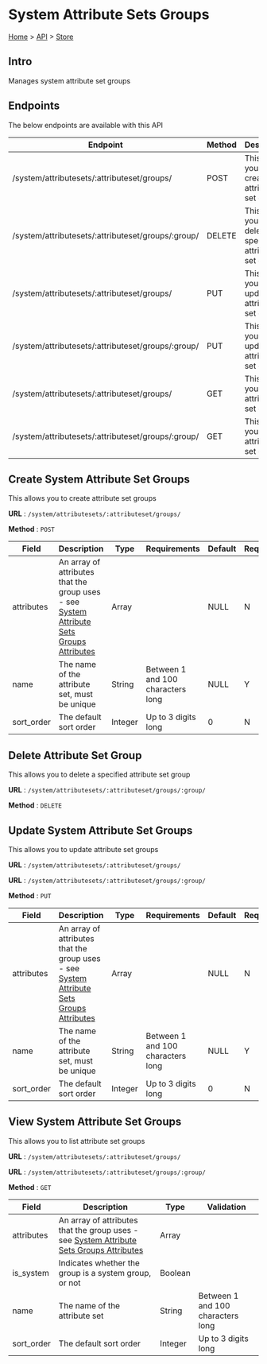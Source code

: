 # System Attribute Sets Groups
[Home](../../index.md) > [API](../index.md) > [Store](index.md)
## Intro
Manages system attribute set groups
## Endpoints
The below endpoints are available with this API

| Endpoint | Method | Description | |
| --- | --- | --- | --- |
| /system/attributesets/:attributeset/groups/ | POST | This allows you to create attribute set groups | [Details](#create-system-attribute-set-groups) |
| /system/attributesets/:attributeset/groups/:group/ | DELETE | This allows you to delete a specified attribute set group | [Details](#delete-attribute-set-group) |
| /system/attributesets/:attributeset/groups/ | PUT | This allows you to update attribute set groups | [Details](#update-system-attribute-set-groups) |
| /system/attributesets/:attributeset/groups/:group/ | PUT | This allows you to update attribute set groups | [Details](#update-system-attribute-set-groups) |
| /system/attributesets/:attributeset/groups/ | GET | This allows you to list attribute set groups | [Details](#view-system-attribute-set-groups) |
| /system/attributesets/:attributeset/groups/:group/ | GET | This allows you to list attribute set groups | [Details](#view-system-attribute-set-groups) |

## Create System Attribute Set Groups
This allows you to create attribute set groups

**URL** : `/system/attributesets/:attributeset/groups/`

**Method** : `POST`

| Field | Description | Type | Requirements | Default | Required? | Conditional? |
| --- | --- | --- | --- | --- | --- | --- |
| attributes | An array of attributes that the group uses - see [System Attribute Sets Groups Attributes](System_Attribute_Sets_Groups_Attributes.md#create-system-attribute-sets-groups-attributes) | Array |  | NULL | N | N |
| name | The name of the attribute set, must be unique | String | Between 1 and 100 characters long | NULL | Y | N |
| sort_order | The default sort order | Integer | Up to 3 digits long | 0 | N | N |

## Delete Attribute Set Group
This allows you to delete a specified attribute set group

**URL** : `/system/attributesets/:attributeset/groups/:group/`

**Method** : `DELETE`

## Update System Attribute Set Groups
This allows you to update attribute set groups

**URL** : `/system/attributesets/:attributeset/groups/`

**URL** : `/system/attributesets/:attributeset/groups/:group/`

**Method** : `PUT`

| Field | Description | Type | Requirements | Default | Required? | Conditional? |
| --- | --- | --- | --- | --- | --- | --- |
| attributes | An array of attributes that the group uses - see [System Attribute Sets Groups Attributes](System_Attribute_Sets_Groups_Attributes.md#update-system-attribute-sets-groups-attributes) | Array |  | NULL | N | N |
| name | The name of the attribute set, must be unique | String | Between 1 and 100 characters long | NULL | Y | N |
| sort_order | The default sort order | Integer | Up to 3 digits long | 0 | N | N |

## View System Attribute Set Groups
This allows you to list attribute set groups

**URL** : `/system/attributesets/:attributeset/groups/`

**URL** : `/system/attributesets/:attributeset/groups/:group/`

**Method** : `GET`

| Field | Description | Type | Validation |
| --- | --- | --- | --- |
| attributes | An array of attributes that the group uses - see [System Attribute Sets Groups Attributes](System_Attribute_Sets_Groups_Attributes.md#view-system-attribute-sets-groups-attributes) | Array |  |
| is_system | Indicates whether the group is a system group, or not | Boolean |  |
| name | The name of the attribute set | String | Between 1 and 100 characters long |
| sort_order | The default sort order | Integer | Up to 3 digits long |
